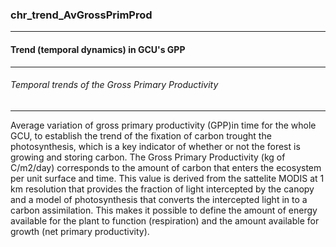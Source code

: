 ### chr_trend_AvGrossPrimProd



------
#### Trend (temporal dynamics) in GCU's GPP



------
###### Temporal trends of the  Gross Primary Productivity



------
Average variation of gross primary productivity (GPP)in time for the whole GCU, to establish the trend of the fixation of carbon trought the photosynthesis, which is a key indicator of whether or not the forest is growing and storing carbon. The Gross Primary Productivity (kg of C/m2/day) corresponds to the amount of carbon that enters the ecosystem per unit surface and time. This value is derived from the sattelite MODIS at 1 km resolution that provides the fraction of light intercepted by the canopy and a model of photosynthesis that converts the intercepted light in to a carbon assimilation. This makes it possible to define the amount of energy available for the plant to function (respiration) and the amount available for growth (net primary productivity).